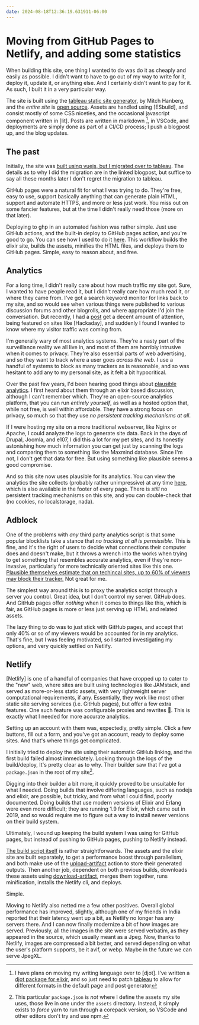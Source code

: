 ```yaml
---
date: 2024-08-18T12:36:19.631911-06:00
---
```


# Moving from GitHub Pages to Netlify, and adding some statistics

When building this site, one thing I wanted to do was do it as cheaply and easily as possible. I didn't want to have to go out of my way to write for it, deploy it, update it, or anything else. And I certainly didn't want to pay for it. As such, I built it in a very particular way.

The site is built using the [tableau static site generator][tableau], by Mitch Hanberg, and the _entire site_ is [open source][gh]. Assets are handled using [ESbuild], and consist mostly of some CSS niceties, and the occasional javascript component written in [lit]. Posts are written in markdown [^1], in VSCode, and deployments are simply done as part of a CI/CD process; I push a blogpost up, and the blog updates.

[^1]: I have plans on moving my writing language over to [djot]. I've written a [djot package for elixir][xdjot], and so just need to patch [tableau] to allow for different formats in the default page and post generator

## The past

Initially, the site was [built using vuejs, but I migrated over to tableau](/blog/2023-11-14-migrating-to-tableau-ssg/). The details as to why I did the migration are in the linked blogpost, but suffice to say all these months later I don't regret the migration to tableau.

GitHub pages were a natural fit for what I was trying to do. They're free, easy to use, support basically anything that can generate plain HTML, support and automate HTTPS, and more or less just work. You miss out on some fancier features, but at the time I didn't really need those (more on that later).

Deploying to ghp in an automated fashion was rather simple. Just use GitHub actions, and the built-in deploy to GitHub pages action, and you're good to go. You can see how I used to do it [here](https://github.com/paradox460/pdx.su/blob/117a0c6fd35f160a5ec0a9702555d952078669c9/.github/workflows/ssg.yml). This workflow builds the elixir site, builds the assets, minifies the HTML files, and deploys them to GitHub pages. Simple, easy to reason about, and free.

## Analytics

For a long time, I didn't really care about how much traffic my site got. Sure, I wanted to have people read it, but I didn't really care how much read it, or where they came from. I've got a search keyword monitor for links back to my site, and so would see when various things were published to various discussion forums and other blogrolls, and where appropriate I'd join the conversation. But recently, I had a [post](/blog/2024-03-17-reading-my-electric-meter-with-rtlsdr/) get a decent amount of attention, being featured on sites like [Hackaday], and suddenly I found I wanted to know where my visitor traffic was coming from.

I'm generally wary of most analytics systems. They're a nasty part of the surveillance reality we all live in, and most of them are horribly intrusive when it comes to privacy. They're also essential parts of web advertising, and so they want to track where a user goes _across the web_. I use a handful of systems to block as many trackers as is reasonable, and so was hesitant to add any to my personal site, as it felt a bit hypocritical.

Over the past few years, I'd been hearing good things about [plausible analytics][plausible]. I first heard about them through an elixir based discussion, although I can't remember which. They're an open-source analytics platform, that you can run _entirely yourself_, as well as a hosted option that, while not free, is well within affordable. They have a strong focus on privacy, so much so that they use _no persistent tracking mechanisms at all_.

If I were hosting my site on a more traditional webserver, like Nginx or Apache, I could analyze the logs to generate site data. Back in the days of Drupal, Joomla, and e107, I did this a lot for my pet sites, and its honestly astonishing how much information you can get just by scanning the logs and comparing them to something like the Maxmind database. Since I'm not, I don't get that data for free. But using something like plausible seems a good compromise.

And so this site now uses plausible for its analytics. You can view the analytics the site collects (probably rather unimpressive) at any time [here](https://plausible.io/pdx.su/), which is also available in the footer of every page. There is _still_ no persistent tracking mechanisms on this site, and you can double-check that (no cookies, no localstorage, nada).

## Adblock

One of the problems with _any_ third party analytics script is that some popular blocklists take a stance that _no tracking at all is permissible_. This is fine, and it's the right of users to decide what connections their computer does and doesn't make, but it throws a wrench into the works when trying to get something that resembles accurate analytics, even if they're non-invasive, particularly for more technically oriented sites like this one. [Plausible themselves estimate that on techincal sites, up to 60% of viewers may block their tracker.](https://plausible.io/blog/google-analytics-adblockers-missing-data) Not great for me.

The simplest way around this is to proxy the analytics script through a server you control. Great idea, but I don't control my server. GitHub does. And GitHub pages offer _nothing_ when it comes to things like this, which is fair, as GitHub pages is more or less just serving up HTML and related assets.

The lazy thing to do was to just stick with GitHub pages, and accept that only 40% or so of my viewers would be accounted for in my analytics. That's fine, but I was feeling motivated, so I started investigating my options, and very quickly settled on Netlify.

## Netlify

[Netlify] is one of a handful of companies that have cropped up to cater to the "new" web, where sites are built using technologies like JAMstack, and served as more-or-less static assets, with very lightweight server computational requirements, if any. Essentially, they work like most other static site serving services (i.e. GitHub pages), but offer a few extra features. One such feature was configurable proxies and rewrites 👐. This is exactly what I needed for more accurate analytics.

Setting up an account with them was, expectedly, pretty simple. Click a few buttons, fill out a form, and you've got an account, ready to deploy some sites. And that's where things get complicated.

I initially tried to deploy the site using their automatic GitHub linking, and the first build failed almost immediately. Looking through the logs of the build/deploy, It's pretty clear as to why. Their builder saw that I've got a `package.json` in the root of my site[^2].

[^2]: This particular `package.json` is _not_ where I define the assets my site uses, those live in one under the `assets` directory. Instead, it simply exists to _force_ yarn to run through a corepack version, so VSCode and other editors don't try and use npm.

Digging into their builder a bit more, it quickly proved to be unsuitable for what I needed. Doing builds that involve differing languages, such as nodejs and elixir, are possible, but tricky, and from what I could find, poorly documented. Doing builds that use modern versions of Elixir and Erlang were even more difficult; they are running 1.9 for Elixir, which came out in 2019, and so would require me to figure out a way to install newer versions on their build system.

Ultimately, I wound up keeping the build system I was using for GitHub pages, but instead of pushing to GitHub pages, pushing to Netlify instead.

[The build script itself](https://github.com/paradox460/pdx.su/blob/3ee2b1a7e603911d084dd9d520d5798ed821d70f/.github/workflows/ssg.yml) is rather straightforwards. The assets and the elixir site are built separately, to get a performance boost through parallelism, and both make use of the [upload-artifact] action to store their generated outputs. Then another job, dependent on both previous builds, downloads these assets using [download-artifact], merges them together, runs minification, installs the Netlify cli, and deploys.

Simple.

Moving to Netlify also netted me a few other positives. Overall global performance has improved, slightly, although one of my friends in India reported that their latency went up a bit, as Netlify no longer has any servers there. And I can now finally modernize a bit of how images are served. Previously, all the images in the site were served verbatim, as they appeared in the source, which usually meant as a Jpeg. Now, thanks to Netlify, images are compressed a bit better, and served depending on what the user's platform supports, be it avif, or webp. Maybe in the future we can serve JpegXL.

[tableau]: https://github.com/elixir-tools/tableau
[gh]: https://github.com/paradox460/pdx.su
[xdjot]: https://github.com/paradox460/djot
[plausible]: https://plausible.io/
[upload-artifact]: https://github.com/actions/upload-artifact
[download-artifact]: https://github.com/actions/download-artifact
